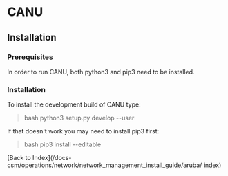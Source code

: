 # CANU

## Installation

### Prerequisites

In order to run CANU, both python3 and pip3 need to be installed.

### Installation

To install the development build of CANU type:

> bash 
> python3 setup.py develop --user

If that doesn't work you may need to install pip3 first:

> bash 
> pip3 install --editable 

[Back to Index](/docs-csm/operations/network/network_management_install_guide/aruba/
index)
